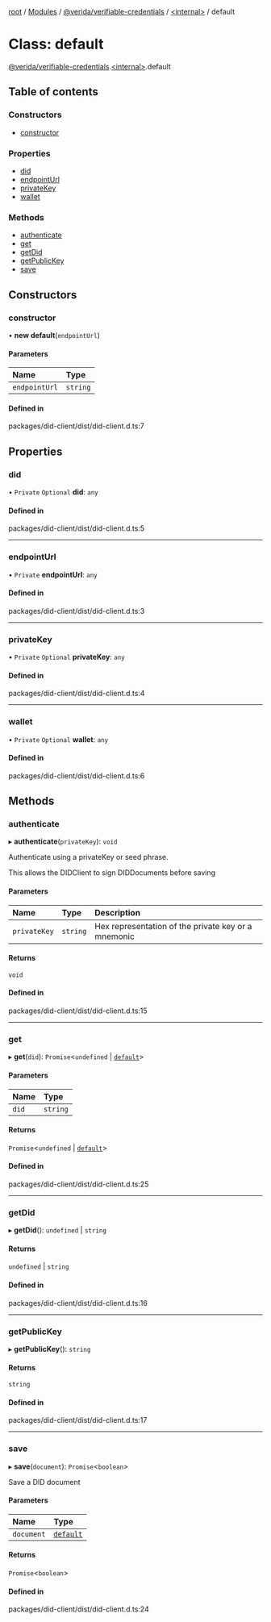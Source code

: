 [root](../README.md) / [Modules](../modules.md) / [@verida/verifiable-credentials](../modules/verida_verifiable_credentials.md) / [<internal\>](../modules/verida_verifiable_credentials._internal_.md) / default

# Class: default

[@verida/verifiable-credentials](../modules/verida_verifiable_credentials.md).[<internal\>](../modules/verida_verifiable_credentials._internal_.md).default

## Table of contents

### Constructors

- [constructor](verida_verifiable_credentials._internal_.default-1.md#constructor)

### Properties

- [did](verida_verifiable_credentials._internal_.default-1.md#did)
- [endpointUrl](verida_verifiable_credentials._internal_.default-1.md#endpointurl)
- [privateKey](verida_verifiable_credentials._internal_.default-1.md#privatekey)
- [wallet](verida_verifiable_credentials._internal_.default-1.md#wallet)

### Methods

- [authenticate](verida_verifiable_credentials._internal_.default-1.md#authenticate)
- [get](verida_verifiable_credentials._internal_.default-1.md#get)
- [getDid](verida_verifiable_credentials._internal_.default-1.md#getdid)
- [getPublicKey](verida_verifiable_credentials._internal_.default-1.md#getpublickey)
- [save](verida_verifiable_credentials._internal_.default-1.md#save)

## Constructors

### constructor

• **new default**(`endpointUrl`)

#### Parameters

| Name | Type |
| :------ | :------ |
| `endpointUrl` | `string` |

#### Defined in

packages/did-client/dist/did-client.d.ts:7

## Properties

### did

• `Private` `Optional` **did**: `any`

#### Defined in

packages/did-client/dist/did-client.d.ts:5

___

### endpointUrl

• `Private` **endpointUrl**: `any`

#### Defined in

packages/did-client/dist/did-client.d.ts:3

___

### privateKey

• `Private` `Optional` **privateKey**: `any`

#### Defined in

packages/did-client/dist/did-client.d.ts:4

___

### wallet

• `Private` `Optional` **wallet**: `any`

#### Defined in

packages/did-client/dist/did-client.d.ts:6

## Methods

### authenticate

▸ **authenticate**(`privateKey`): `void`

Authenticate using a privateKey or seed phrase.

This allows the DIDClient to sign DIDDocuments before saving

#### Parameters

| Name | Type | Description |
| :------ | :------ | :------ |
| `privateKey` | `string` | Hex representation of the private key or a mnemonic |

#### Returns

`void`

#### Defined in

packages/did-client/dist/did-client.d.ts:15

___

### get

▸ **get**(`did`): `Promise`<`undefined` \| [`default`](verida_verifiable_credentials._internal_.default-3.md)\>

#### Parameters

| Name | Type |
| :------ | :------ |
| `did` | `string` |

#### Returns

`Promise`<`undefined` \| [`default`](verida_verifiable_credentials._internal_.default-3.md)\>

#### Defined in

packages/did-client/dist/did-client.d.ts:25

___

### getDid

▸ **getDid**(): `undefined` \| `string`

#### Returns

`undefined` \| `string`

#### Defined in

packages/did-client/dist/did-client.d.ts:16

___

### getPublicKey

▸ **getPublicKey**(): `string`

#### Returns

`string`

#### Defined in

packages/did-client/dist/did-client.d.ts:17

___

### save

▸ **save**(`document`): `Promise`<`boolean`\>

Save a DID document

#### Parameters

| Name | Type |
| :------ | :------ |
| `document` | [`default`](verida_verifiable_credentials._internal_.default-3.md) |

#### Returns

`Promise`<`boolean`\>

#### Defined in

packages/did-client/dist/did-client.d.ts:24
